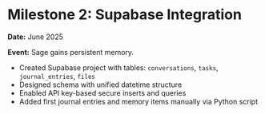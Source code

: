 # Milestone 2: Supabase Integration
**Date:** June 2025

**Event:** Sage gains persistent memory.

- Created Supabase project with tables: `conversations`, `tasks`, `journal_entries`, `files`
- Designed schema with unified datetime structure
- Enabled API key-based secure inserts and queries
- Added first journal entries and memory items manually via Python script
